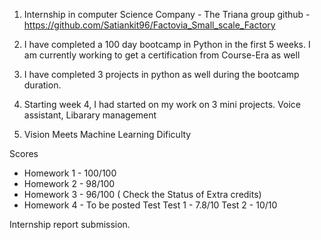 1. Internship in computer Science 
Company - The Triana group 
github - https://github.com/Satiankit96/Factovia_Small_scale_Factory

1. I have completed a 100 day bootcamp in Python in the first 5 weeks. I am currently working to get a certification from Course-Era as well
2. I have completed 3 projects in python as well during the bootcamp duration.
3. Starting week 4, I had started on my work on 3 mini projects. Voice assistant, Libarary management

2. Vision Meets Machine Learning 
Dificulty 

Scores 
- Homework 1 - 100/100
- Homework 2 -  98/100 
- Homework 3 - 96/100 ( Check the Status of Extra credits)
- Homework 4 - To be posted
 Test 
 Test 1 - 7.8/10
 Test 2 - 10/10

Internship report submission.